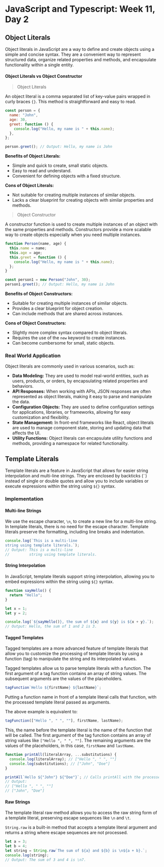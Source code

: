 # JavaScript and Typescript: Week 11, Day 2

## Object Literals

Object literals in JavaScript are a way to define and create objects using a simple and concise syntax. They are a convenient way to represent structured data, organize related properties and methods, and encapsulate functionality within a single entity.

#### Object Literals vs Object Constructor

> Object Literals

An object literal is a comma separated list of key-value pairs wrapped in curly braces `{}`. This method is straightforward and easy to read.

```javascript
const person = {
  name: "John",
  age: 30,
  greet: function () {
    console.log("Hello, my name is " + this.name);
  },
};

person.greet(); // Output: Hello, my name is John
```

**Benefits of Object Literals:**

- Simple and quick to create, small static objects.
- Easy to read and understand.
- Convenient for defining objects with a fixed structure.

**Cons of Object Literals:**

- Not suitable for creating multiple instances of similar objects.
- Lacks a clear blueprint for creating objects with similar properties and methods.

> Object Constructor

A constructor function is used to create multiple instances of an object with the same properties and methods. Constructors provide a more scalable way to create objects especially when you need multiple instances.

```javascript
function Person(name, age) {
  this.name = name;
  this.age = age;
  this.greet = function () {
    console.log("Hello, my name is " + this.name);
  };
}

const person1 = new Person("John", 30);
person1.greet(); // Output: Hello, my name is John
```

**Benefits of Object Constructors:**

- Suitable for creating multiple instances of similar objects.
- Provides a clear blueprint for object creation.
- Can include methods that are shared across instances.

**Cons of Object Constructors:**

- Slightly more complex syntax compared to object literals.
- Requires the use of the `new` keyword to create instances.
- Can become cumbersome for small, static objects.

### Real World Application

Object literals are commonly used in various scenarios, such as:

- **Data Modeling:** They are used to model real-world entities, such as users, products, or orders, by encapsulating related properties and behaviors.
- **API Responses:** When working with APIs, JSON responses are often represented as object literals, making it easy to parse and manipulate the data.
- **Configuration Objects:** They are used to define configuration settings for applications, libraries, or frameworks, allowing for easy customization and flexibility.
- **State Management:** In front-end frameworks like React, object literals are used to manage component state, storing and updating data that affects the UI.
- **Utility Functions:** Object literals can encapsulate utility functions and methods, providing a namespace for related functionality.

## Template Literals

Template literals are a feature in JavaScript that allows for easier string interpolation and multi-line strings. They are enclosed by backticks (`` ` ``) instead of single or double quotes and allow you to include variables or execute expressions within the string using `${}` syntax.

### Implementation

#### Multi-line Strings

We use the escape character, `\n`, to create a new line for a multi-line string. In template literals, there is no need for the escape character. Template literals preserve the formatting, including line breaks and indentation.

```javascript
console.log(`This is a multi-line
string using template literals.`);
// Output: This is a multi-line
//         string using template literals.
```

#### String Interpolation

In JavaScript, template literals support string interpolation, allowing you to embed expressions within the string using `${}` syntax.

```javascript
function sayHello() {
  return "Hello";
}

let x = 1;
let y = 2;

console.log(`${sayHello()}, the sum of ${x} and ${y} is ${x + y}.`);
// Output: Hello, the sum of 1 and 2 is 3.
```

#### Tagged Templates

Tagged templates are a more advanced feature of template literals that allow you to customize the processing of template literals by using a function (tag) to manipulate the string and its interpolated values.

Tagged templates allow us to parse template literals with a function. The first argument of a tag function contains an array of string values. The subsequent arguments are the values of the placeholders.

```javascript
tagFunction`Hello ${firstName} ${lastName}`;
```

Putting a function name in front of a template literal calls that function, with the processed template literal passed as arguments.

The above example is equivalent to:

```javascript
tagFunction(["Hello ", " ", ""], firstName, lastName);
```

This, the name before the template literal is the name of the function that will be called. The first argument of the tag function contains an array of string values like `["Hello ", " ", ""]`. The remaining arguments are the values of the placeholders, in this case, `firstName` and `lastName`.

```javascript
function printAll(literalArray, ...substitutions) {
  console.log(literalArray); // ["Hello ", " ", ""]
  console.log(substitutions); // ["John", "Doe"]
}

printAll`Hello ${"John"} ${"Doe"}`; // Calls printAll with the processed template literal
// Output:
// ["Hello ", " ", ""]
// ["John", "Doe"]
```

#### Raw Strings

The template literal raw method allows you to access the raw string form of a template literal, preserving escape sequences like `\n` and `\t`.

`String.raw` is a built-in method that accepts a template literal argument and returns a string where escape sequences are not processed.

```javascript
let a = 3;
let b = 4;
let string = String.raw`The sum of ${a} and ${b} is \n${a + b}.`;
console.log(string);
// Output: The sum of 3 and 4 is \n7.
```
